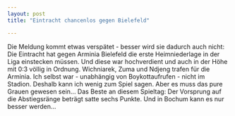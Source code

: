 ```yaml
---
layout: post
title: "Eintracht chancenlos gegen Bielefeld"

---
```


Die Meldung kommt etwas verspätet - besser wird sie dadurch auch nicht: Die Eintracht hat gegen Arminia Bielefeld die erste Heimniederlage in der Liga einstecken müssen. Und diese war hochverdient und auch in der Höhe mit 0:3 völlig in Ordnung. Wichniarek, Zuma und Ndjeng trafen für die Arminia. Ich selbst war - unabhängig von Boykottaufrufen - nicht im Stadion. Deshalb kann ich wenig zum Spiel sagen. Aber es muss das pure Grauen gewesen sein... Das Beste an diesem Spieltag: Der Vorsprung auf die Abstiegsränge beträgt satte sechs Punkte. Und in Bochum kann es nur besser werden...


